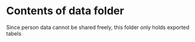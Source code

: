 # Contents of data folder

Since person data cannot be shared freely, this folder only holds exported tabels
